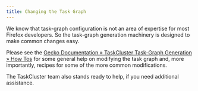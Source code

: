 ```yaml
---
title: Changing the Task Graph
---
```


We know that task-graph configuration is not an area of expertise for most Firefox developers.
So the task-graph generation machinery is designed to make common changes easy.

Please see the [Gecko Documentation » TaskCluster Task-Graph Generation » How Tos](http://gecko.readthedocs.io/en/latest/taskcluster/taskcluster/how-tos.html) for some general help on modifying the task graph and, more importantly, recipes for some of the more common modifications.

The TaskCluster team also stands ready to help, if you need additional assistance.
